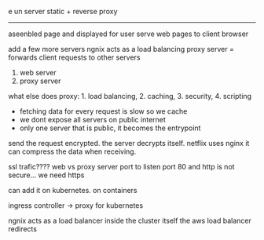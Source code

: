 
e un server static + reverse proxy




---

aseenbled page and displayed for user
serve web pages to client browser

add a few more servers
ngnix acts as a load balancing
proxy server = forwards client requests to other servers
1. web server
2. proxy server


what else does proxy: 1. load balancing, 2. caching, 3. security, 4. scripting
- fetching data for every request is slow so we cache 
- we dont expose all servers on public internet
- only one server that is public, it becomes the entrypoint

send the request encrypted. the server decrypts itself. 
netflix uses nginx 
it can compress the data when receiving. 


ssl trafic????
web vs proxy server
port to listen 
port 80 and http is not secure... we need https

can add it on kubernetes. on containers

ingress controller -> proxy for kubernetes 


ngnix acts as a load balancer inside the cluster itself 
the aws load balancer redirects 